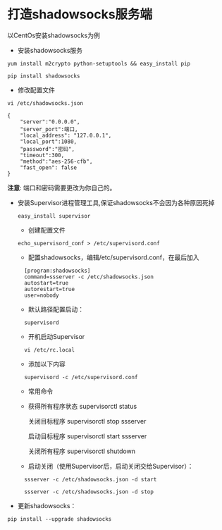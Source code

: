 # 打造shadowsocks服务端

以CentOs安装shadowsocks为例

* 安装shadowsocks服务
```
yum install m2crypto python-setuptools && easy_install pip
```
```
pip install shadowsocks
```
* 修改配置文件
```
vi /etc/shadowsocks.json
```
```
{
    "server":"0.0.0.0",
    "server_port":端口,
    "local_address": "127.0.0.1",
    "local_port":1080,
    "password":"密码",
    "timeout":300,
    "method":"aes-256-cfb",
    "fast_open": false
}
```
**注意**: 端口和密码需要更改为你自己的。
    
* 安装Supervisor进程管理工具,保证shadowsocks不会因为各种原因死掉
  ```
  easy_install supervisor
  ```
  * 创建配置文件
  ```
  echo_supervisord_conf > /etc/supervisord.conf
  ```
  * 配置shadowsocks，编辑/etc/supervisord.conf，在最后加入
  ```
    [program:shadowsocks]
    command=ssserver -c /etc/shadowsocks.json
    autostart=true
    autorestart=true
    user=nobody
  ```
  * 默认路径配置启动：
  ```
    supervisord
  ```
  * 开机启动Supervisor
  ```
    vi /etc/rc.local
  ```
  * 添加以下内容
  ```
    supervisord -c /etc/supervisord.conf
  ```
  * 常用命令
  * 
    获得所有程序状态 supervisorctl status

    关闭目标程序 supervisorctl stop ssserver
    
    启动目标程序 supervisorctl start ssserver
    
    关闭所有程序 supervisorctl shutdown

  * 启动关闭（使用Supervisor后，启动关闭交给Supervisor）：
  ```
    ssserver -c /etc/shadowsocks.json -d start
  ```
  ```
    ssserver -c /etc/shadowsocks.json -d stop
  ```

* 更新shadowsocks：
```
pip install --upgrade shadowsocks
```
